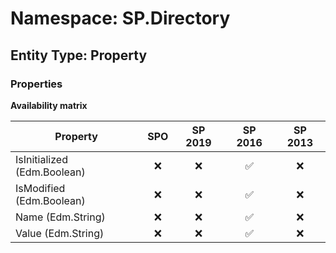 # Namespace: SP.Directory

## Entity Type: Property

### Properties

**Availability matrix**

Property | SPO | SP 2019 | SP 2016 | SP 2013
----------|:---:|:-------:|:-------:|:-------:
IsInitialized (Edm.Boolean) | ❌ | ❌ | ✅ | ❌
IsModified (Edm.Boolean) | ❌ | ❌ | ✅ | ❌
Name (Edm.String) | ❌ | ❌ | ✅ | ❌
Value (Edm.String) | ❌ | ❌ | ✅ | ❌